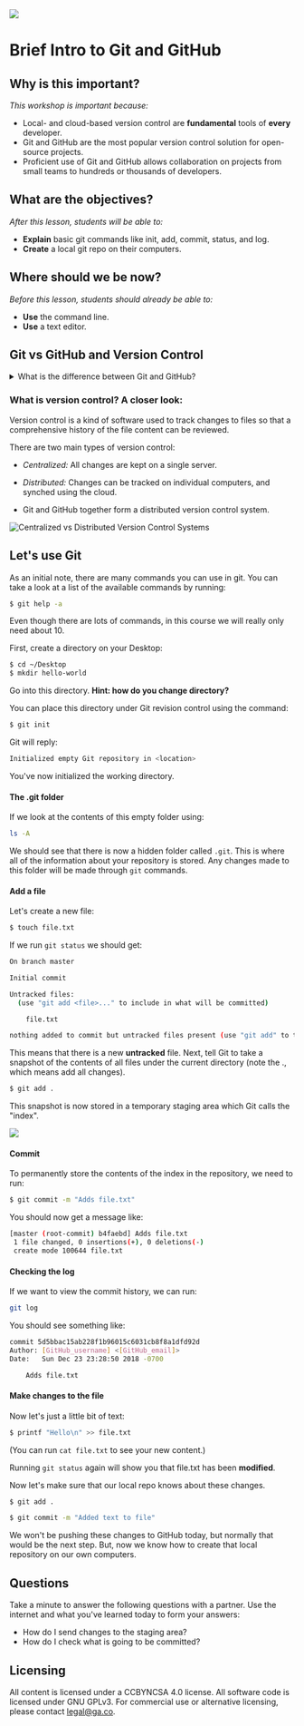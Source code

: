 <!--
Market: SF
Adapted for: DEN
-->

<!-- If you can get through this faster, do so, so students have more time on their website. -->

<!--1:30 5 minutes -->

<!-- Hook: Raise your hand if you've ever had a group essay project. How did you share your essay?

...

One of the big problems with team projects is this exact problem.  How do you know which is the latest version? What happens if somebody accidentally deletes everything? What if Jack has been on fire, but he made one change that ruined our essay, and we just want to get rid of that one? Welcome to version control. -->

<img src="https://ga-dash.s3.amazonaws.com/production/assets/logo-9f88ae6c9c3871690e33280fcf557f33.png">

# Brief Intro to Git and GitHub

## Why is this important?
*This workshop is important because:*
- Local- and cloud-based version control are **fundamental** tools of **every** developer.
- Git and GitHub are the most popular version control solution for open-source projects.
- Proficient use of Git and GitHub allows collaboration on projects from small teams to hundreds or thousands of developers.

<!-- We won't get too deep into GitHub today, but we should have a better idea of what role it plays in the process. -->

## What are the objectives?
*After this lesson, students will be able to:*

- **Explain** basic git commands like init, add, commit, status, and log.
- **Create** a local git repo on their computers.

## Where should we be now?
*Before this lesson, students should already be able to:*

- **Use** the command line.
- **Use** a text editor.

<!--1:35 5 minutes -->

## Git vs GitHub and Version Control
<details>
  <summary>What is the difference between Git and GitHub?</summary>
  <p>Git is a software version control tool that works on your local machine. It allows you to `init`, `add`, `commit`, and `fork` project 'repos'. It also has methods `push`, `pull`, and `fetch` which are designed to interact with a git server or cloud based service like GitHub.
  <br>
  GitHub is a cloud-based git server and social network which uses Git under the hood for its version control system.
  </p>
</details>

<!-- It's social in that developers can share their code with other developers by sharing the link to those repos. You can also follow developers to see what they're up to, as well as watch specific repos that you might be interested. -->

### What is version control? A closer look:

Version control is a kind of software used to track changes to files so that a comprehensive history of the file content can be reviewed.

<!-- What this means is that, as you're creating and changing code, you get to keep a history of those changes because of software like git, as well as your notes about those changes and creations. -->

There are two main types of version control:

- *Centralized:* All changes are kept on a single server.
- *Distributed:* Changes can be tracked on individual computers, and synched using the cloud.

- Git and GitHub together form a distributed version control system.

![Centralized vs Distributed Version Control Systems](https://www.researchgate.net/profile/Sofia_Feist/publication/316553817/figure/fig2/AS:669480740982806@1536628055836/Centralized-Version-Control-vs-Distributed-Version-Control.ppm)

<!-- For centralized systems, this means that the code lives on the server, so you typically need to be connected to that server because each developer's copy of that code also lives on the server. Then, each dev will push their changes to that repo on the server. Finally, a designated dev will push these changes to the live server or servers. -->

<!-- For distributed systems, however, a complete copy of the code and the code history lives on each person's computer, so the devs don't need to be connected to the server where the source-of-truth code lives all the time. They can make their changes. Then, they can connect to the server and push their changes, which can then be pulled down to each developer's computer if they wish. -->

<!--CFU: Think-pair share, difference between Git/GitHub and Centralized vs Distributed -->
<!-- Catch-up -->
<!--1:40 20 minutes -->

## Let's use Git

As an initial note, there are many commands you can use in git. You can take a look at a list of the available commands by running:

```bash
$ git help -a
```

Even though there are lots of commands, in this course we will really only need about 10.

First, create a directory on your Desktop:

```bash
$ cd ~/Desktop
$ mkdir hello-world
```

Go into this directory. **Hint: how do you change directory?**

You can place this directory under Git revision control using the command:

```bash
$ git init
```

Git will reply:

```bash
Initialized empty Git repository in <location>
```

You've now initialized the working directory.

<!-- In other words, you've created that local repo on your machine. And, this local repo serves many purposes, but two of the main ones are that it's a backup of your committed code. So, if you're consistently putting your changes in that local repo, if you accidentally delete changes or files, you have a backup. Secondly, it serves as the connection point between the code on your computer and the code on GitHub, or wherever your remote repo lives. -->

#### The .git folder

If we look at the contents of this empty folder using:

<!-- Show students that no files appear when just running ls. -->

```bash
ls -A
```

We should see that there is now a hidden folder called `.git`. This is where all of the information about your repository is stored. Any changes made to this folder will be made through `git` commands.

#### Add a file

Let's create a new file:

```bash
$ touch file.txt
```

If we run `git status` we should get:

<!-- This command tells us stuff like, have we made changes to any files? If we have, have we put those changes in our local repo? -->

```bash
On branch master

Initial commit

Untracked files:
  (use "git add <file>..." to include in what will be committed)

	file.txt

nothing added to commit but untracked files present (use "git add" to track)
```

<!-- So this status is telling us that our local repo doesn't know about our file.txt yet, so let's tell that repo about our new file. -->

This means that there is a new **untracked** file. Next, tell Git to take a snapshot of the contents of all files under the current directory (note the ., which means add all changes).

```bash
$ git add .
```

This snapshot is now stored in a temporary staging area which Git calls the "index".

![](git-staging-area.png)

<!-- So now we've moved our changes from the code that we're working on to the staging area. -->

#### Commit

To permanently store the contents of the index in the repository, we need to run:

```bash
$ git commit -m "Adds file.txt"
```

You should now get a message like:

```bash
[master (root-commit) b4faebd] Adds file.txt
 1 file changed, 0 insertions(+), 0 deletions(-)
 create mode 100644 file.txt
```

#### Checking the log

If we want to view the commit history, we can run:

```bash
git log
```

You should see something like:

```bash
commit 5d5bbac15ab228f1b96015c6031cb8f8a1dfd92d
Author: [GitHub_username] <[GitHub_email]>
Date:   Sun Dec 23 23:28:50 2018 -0700

    Adds file.txt
```

<!--2:00 10 minutes -->
<!--Catch-up -->

#### Make changes to the file

Now let's just a little bit of text:

```bash
$ printf "Hello\n" >> file.txt
```

(You can run `cat file.txt` to see your new content.)

Running `git status` again will show you that file.txt has been **modified**.

Now let's make sure that our local repo knows about these changes.

```bash
$ git add .
```

```bash
$ git commit -m "Added text to file"
```

We won't be pushing these changes to GitHub today, but normally that would be the next step. But, now we know how to create that local repository on our own computers.

## Questions

Take a minute to answer the following questions with a partner. Use the internet and what you've learned today to form your answers:

* How do I send changes to the staging area?
* How do I check what is going to be committed?

## Licensing
All content is licensed under a CC­BY­NC­SA 4.0 license.
All software code is licensed under GNU GPLv3. For commercial use or alternative licensing, please contact legal@ga.co.
